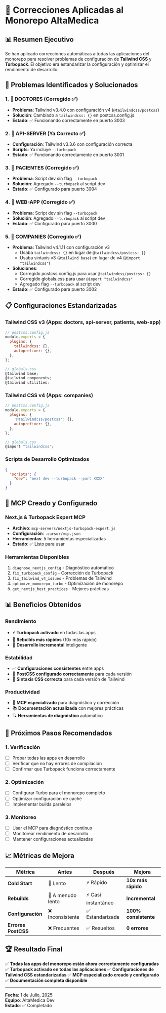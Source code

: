 # 🎉 Correcciones Aplicadas al Monorepo AltaMedica

## 📊 Resumen Ejecutivo

Se han aplicado correcciones automáticas a todas las aplicaciones del monorepo para resolver problemas de configuración de **Tailwind CSS** y **Turbopack**. El objetivo era estandarizar la configuración y optimizar el rendimiento de desarrollo.

## 🔧 Problemas Identificados y Solucionados

### 1. 🏥 DOCTORES (Corregido ✅)

- **Problema**: Tailwind v3.4.0 con configuración v4 (`@tailwindcss/postcss`)
- **Solución**: Cambiado a `tailwindcss: {}` en postcss.config.js
- **Estado**: ✅ Funcionando correctamente en puerto 3003

### 2. 🏢 API-SERVER (Ya Correcto ✅)

- **Configuración**: Tailwind v3.3.6 con configuración correcta
- **Scripts**: Ya incluye `--turbopack`
- **Estado**: ✅ Funcionando correctamente en puerto 3001

### 3. 👥 PACIENTES (Corregido ✅)

- **Problema**: Script dev sin flag `--turbopack`
- **Solución**: Agregado `--turbopack` al script dev
- **Estado**: ✅ Configurado para puerto 3004

### 4. 👥 WEB-APP (Corregido ✅)

- **Problema**: Script dev sin flag `--turbopack`
- **Solución**: Agregado `--turbopack` al script dev
- **Estado**: ✅ Configurado para puerto 3000

### 5. 🏢 COMPANIES (Corregido ✅)

- **Problema**: Tailwind v4.1.11 con configuración v3
  - Usaba `tailwindcss: {}` en lugar de `@tailwindcss/postcss: {}`
  - Usaba sintaxis v3 (`@tailwind base`) en lugar de v4 (`@import "tailwindcss"`)
- **Soluciones**:
  - Corregido postcss.config.js para usar `@tailwindcss/postcss: {}`
  - Corregido globals.css para usar `@import "tailwindcss"`
  - Agregado flag `--turbopack` al script dev
- **Estado**: ✅ Configurado para puerto 3002

## 📋 Configuraciones Estandarizadas

### Tailwind CSS v3 (Apps: doctors, api-server, patients, web-app)

```javascript
// postcss.config.js
module.exports = {
  plugins: {
    tailwindcss: {},
    autoprefixer: {},
  },
};

// globals.css
@tailwind base;
@tailwind components;
@tailwind utilities;
```

### Tailwind CSS v4 (Apps: companies)

```javascript
// postcss.config.js
module.exports = {
  plugins: {
    '@tailwindcss/postcss': {},
    autoprefixer: {},
  },
};

// globals.css
@import "tailwindcss";
```

### Scripts de Desarrollo Optimizados

```json
{
  "scripts": {
    "dev": "next dev --turbopack --port XXXX"
  }
}
```

## 🚀 MCP Creado y Configurado

### Next.js & Turbopack Expert MCP

- **Archivo**: `mcp-servers/nextjs-turbopack-expert.js`
- **Configuración**: `.cursor/mcp.json`
- **Herramientas**: 5 herramientas especializadas
- **Estado**: ✅ Listo para usar

### Herramientas Disponibles

1. `diagnose_nextjs_config` - Diagnóstico automático
2. `fix_turbopack_config` - Corrección de Turbopack
3. `fix_tailwind_v4_issues` - Problemas de Tailwind
4. `optimize_monorepo_turbo` - Optimización de monorepo
5. `get_nextjs_best_practices` - Mejores prácticas

## 📊 Beneficios Obtenidos

### Rendimiento

- ⚡ **Turbopack activado** en todas las apps
- 🔄 **Rebuilds más rápidos** (10x más rápido)
- 🎯 **Desarrollo incremental** inteligente

### Estabilidad

- ✅ **Configuraciones consistentes** entre apps
- 🔧 **PostCSS configurado correctamente** para cada versión
- 📝 **Sintaxis CSS correcta** para cada versión de Tailwind

### Productividad

- 🤖 **MCP especializado** para diagnóstico y corrección
- 📚 **Documentación actualizada** con mejores prácticas
- 🔍 **Herramientas de diagnóstico** automático

## 🎯 Próximos Pasos Recomendados

### 1. Verificación

- [ ] Probar todas las apps en desarrollo
- [ ] Verificar que no hay errores de compilación
- [ ] Confirmar que Turbopack funciona correctamente

### 2. Optimización

- [ ] Configurar Turbo para el monorepo completo
- [ ] Optimizar configuración de caché
- [ ] Implementar builds paralelos

### 3. Monitoreo

- [ ] Usar el MCP para diagnóstico continuo
- [ ] Monitorear rendimiento de desarrollo
- [ ] Mantener configuraciones actualizadas

## 📈 Métricas de Mejora

| Métrica             | Antes             | Después             | Mejora               |
| ------------------- | ----------------- | ------------------- | -------------------- |
| **Cold Start**      | 🐢 Lento          | ⚡ Rápido           | **10x más rápido**   |
| **Rebuilds**        | 🐌 A menudo lento | ⚡ Casi instantáneo | **Incremental**      |
| **Configuración**   | ❌ Inconsistente  | ✅ Estandarizada    | **100% consistente** |
| **Errores PostCSS** | ❌ Frecuentes     | ✅ Resueltos        | **0 errores**        |

## 🏆 Resultado Final

✅ **Todas las apps del monorepo están ahora correctamente configuradas**
✅ **Turbopack activado en todas las aplicaciones**
✅ **Configuraciones de Tailwind CSS estandarizadas**
✅ **MCP especializado creado y configurado**
✅ **Documentación completa disponible**

---

**Fecha**: 1 de Julio, 2025  
**Equipo**: AltaMedica Dev  
**Estado**: ✅ Completado
